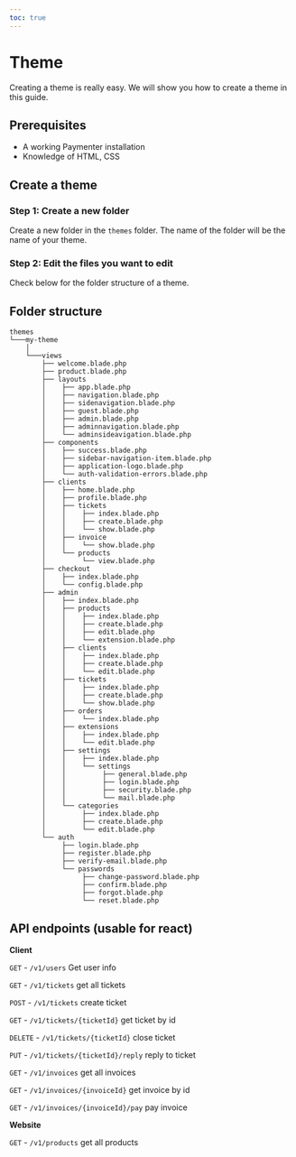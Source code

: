 ```yaml
---
toc: true
---
```

# Theme

Creating a theme is really easy. We will show you how to create a theme in this guide.

## Prerequisites
- A working Paymenter installation
- Knowledge of HTML, CSS 

## Create a theme
### Step 1: Create a new folder
Create a new folder in the `themes` folder. The name of the folder will be the name of your theme.

### Step 2: Edit the files you want to edit
Check below for the folder structure of a theme.

## Folder structure
```
themes
└───my-theme
    │
    └───views
        ├── welcome.blade.php
        ├── product.blade.php 
        ├── layouts
        │    ├── app.blade.php 
        │    ├── navigation.blade.php
        │    ├── sidenavigation.blade.php
        │    ├── guest.blade.php 
        │    ├── admin.blade.php
        │    ├── adminnavigation.blade.php
        │    └── adminsideavigation.blade.php 
        ├── components
        │    ├── success.blade.php
        │    ├── sidebar-navigation-item.blade.php
        │    ├── application-logo.blade.php
        │    └── auth-validation-errors.blade.php
        ├── clients 
        │    ├── home.blade.php
        │    ├── profile.blade.php
        │    ├── tickets
        │    │    ├── index.blade.php
        │    │    ├── create.blade.php
        │    │    └── show.blade.php
        │    ├── invoice
        │    │    └── show.blade.php
        │    └── products
        │         └── view.blade.php
        ├── checkout
        │    ├── index.blade.php
        │    └── config.blade.php
        ├── admin
        │    ├── index.blade.php
        │    ├── products
        │    │    ├── index.blade.php
        │    │    ├── create.blade.php
        │    │    ├── edit.blade.php
        │    │    └── extension.blade.php
        │    ├── clients
        │    │    ├── index.blade.php
        │    │    ├── create.blade.php
        │    │    └── edit.blade.php
        │    ├── tickets
        │    │    ├── index.blade.php
        │    │    ├── create.blade.php
        │    │    └── show.blade.php
        │    ├── orders
        │    │    └── index.blade.php
        │    ├── extensions
        │    │    ├── index.blade.php
        │    │    └── edit.blade.php
        │    ├── settings
        │    │    ├── index.blade.php
        │    │    └── settings
        │    │         ├── general.blade.php
        │    │         ├── login.blade.php
        │    │         ├── security.blade.php
        │    │         └── mail.blade.php
        │    └── categories
        │         ├── index.blade.php
        │         ├── create.blade.php
        │         └── edit.blade.php
        └── auth
             ├── login.blade.php
             ├── register.blade.php
             ├── verify-email.blade.php
             └── passwords
                  ├── change-password.blade.php
                  ├── confirm.blade.php
                  ├── forgot.blade.php
                  └── reset.blade.php

```

## API endpoints (usable for react)

**Client**

`GET` - `/v1/users` Get user info

`GET` - `/v1/tickets` get all tickets

`POST` - `/v1/tickets` create ticket

`GET` - `/v1/tickets/{ticketId}` get ticket by id

`DELETE` - `/v1/tickets/{ticketId}` close ticket

`PUT` - `/v1/tickets/{ticketId}/reply` reply to ticket

`GET` - `/v1/invoices` get all invoices

`GET` - `/v1/invoices/{invoiceId}` get invoice by id

`GET` - `/v1/invoices/{invoiceId}/pay` pay invoice

**Website**

`GET` - `/v1/products` get all products